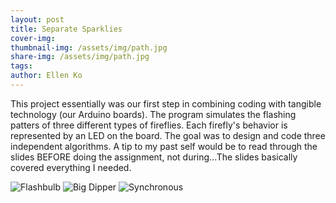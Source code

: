 ```yaml
---
layout: post
title: Separate Sparklies
cover-img:
thumbnail-img: /assets/img/path.jpg
share-img: /assets/img/path.jpg
tags: 
author: Ellen Ko
---
```


This project essentially was our first step in combining coding with tangible technology (our Arduino boards). The program simulates the flashing patters of three different types of fireflies. Each firefly's behavior is represented by an LED on the board. The goal was to design and code three independent algorithms. A tip to my past self would be to read through the slides BEFORE doing the assignment, not during...The slides basically covered everything I needed. 

![Flashbulb](https://ellen-ko.github.io/assets/img/flashbulb.jpg)
![Big Dipper](https://ellen-ko.github.io/assets/img/bigDipper.jpg)
![Synchronous](https://ellen-ko.github.io/assets/img/synchronous.jpg)
